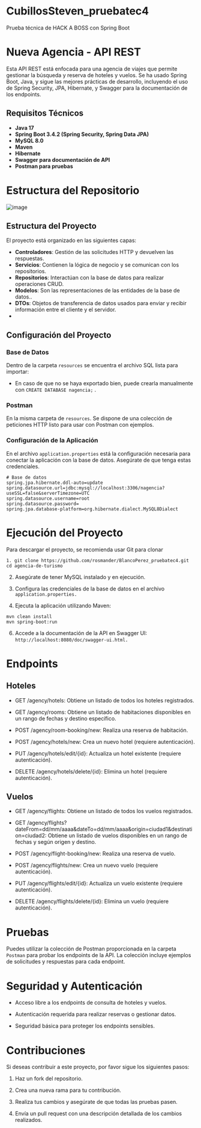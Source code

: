 # CubillosSteven_pruebatec4
Prueba técnica de HACK A BOSS con Spring Boot




# Nueva Agencia - API REST

Esta API REST está enfocada para una agencia de viajes que permite gestionar la búsqueda y reserva de hoteles y vuelos. Se ha usado Spring Boot, Java, y sigue las mejores prácticas de desarrollo, incluyendo el uso de Spring Security, JPA, Hibernate, y Swagger para la documentación de los endpoints.

## Requisitos Técnicos

- **Java 17**
- **Spring Boot 3.4.2 (Spring Security, Spring Data JPA)**
- **MySQL 8.0**
- **Maven**
- **Hibernate**
- **Swagger para documentación de API**
- **Postman para pruebas**

# Estructura del Repositorio #

![image](https://github.com/user-attachments/assets/c6e6ad20-9f85-484f-94ce-8d6b2900accc)




## Estructura del Proyecto

El proyecto está organizado en las siguientes capas:

- **Controladores**: Gestión de las solicitudes HTTP y devuelven las respuestas.
- **Servicios**: Contienen la lógica de negocio y se comunican con los repositorios.
- **Repositorios**: Interactúan con la base de datos para realizar operaciones CRUD.
- **Modelos**: Son las representaciones de las entidades de la base de datos..
- **DTOs**: Objetos de transferencia de datos usados para enviar y recibir información entre el cliente y el servidor.
- 

## Configuración del Proyecto

### Base de Datos

Dentro de la carpeta `resources` se encuentra el archivo SQL lista para importar:


- En caso de que no se haya exportado bien, puede crearla manualmente con `CREATE DATABASE nagencia;` .



### Postman

En la misma carpeta de `resources`. Se dispone de una colección de peticiones HTTP listo para usar con Postman con ejemplos.

### Configuración de la Aplicación

En el archivo `application.properties` está la configuración necesaria para conectar la aplicación con la base de datos. Asegúrate de que tenga estas credenciales.
```
# Base de datos
spring.jpa.hibernate.ddl-auto=update
spring.datasource.url=jdbc:mysql://localhost:3306/nagencia?useSSL=false&serverTimezone=UTC
spring.datasource.username=root
spring.datasource.password=
spring.jpa.database-platform=org.hibernate.dialect.MySQL8Dialect
```
# Ejecución del Proyecto

Para descargar el proyecto, se recomienda usar Git para clonar
```
1. git clone https://github.com/rosmander/BlancoPerez_pruebatec4.git
cd agencia-de-turismo
```
2. Asegúrate de tener MySQL instalado y en ejecución.

4. Configura las credenciales de la base de datos en el archivo `application.properties.`

5. Ejecuta la aplicación utilizando Maven:

```
mvn clean install
mvn spring-boot:run

```
6. Accede a la documentación de la API en Swagger UI: `http://localhost:8080/doc/swagger-ui.html.`


# Endpoints

## Hoteles

- GET /agency/hotels: Obtiene un listado de todos los hoteles registrados.

- GET /agency/rooms: Obtiene un listado de habitaciones disponibles en un rango de fechas y destino específico.

- POST /agency/room-booking/new: Realiza una reserva de habitación.

- POST /agency/hotels/new: Crea un nuevo hotel (requiere autenticación).

- PUT /agency/hotels/edit/{id}: Actualiza un hotel existente (requiere autenticación).

- DELETE /agency/hotels/delete/{id}: Elimina un hotel (requiere autenticación).

## Vuelos

-  GET /agency/flights: Obtiene un listado de todos los vuelos registrados.

-  GET /agency/flights?dateFrom=dd/mm/aaaa&dateTo=dd/mm/aaaa&origin=ciudad1&destination=ciudad2: Obtiene un listado de vuelos disponibles en un rango de fechas y según origen y destino.

-  POST /agency/flight-booking/new: Realiza una reserva de vuelo.

-  POST /agency/flights/new: Crea un nuevo vuelo (requiere autenticación).

-  PUT /agency/flights/edit/{id}: Actualiza un vuelo existente (requiere autenticación).

-  DELETE /agency/flights/delete/{id}: Elimina un vuelo (requiere autenticación).

# Pruebas

Puedes utilizar la colección de Postman proporcionada en la carpeta `Postman` para probar los endpoints de la API. La colección incluye ejemplos de solicitudes y respuestas para cada endpoint.

# Seguridad y Autenticación

- Acceso libre a los endpoints de consulta de hoteles y vuelos.

- Autenticación requerida para realizar reservas o gestionar datos.
  
- Seguridad básica para proteger los endpoints sensibles.

# Contribuciones

Si deseas contribuir a este proyecto, por favor sigue los siguientes pasos:

1. Haz un fork del repositorio.

2. Crea una nueva rama para tu contribución.

3. Realiza tus cambios y asegúrate de que todas las pruebas pasen.

4. Envía un pull request con una descripción detallada de los cambios realizados.

